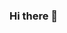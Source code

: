 ### Hi there 👋

<!--
**Ijee/Ijee** is a ✨ _special_ ✨ repository because its `README.md` (this file) appears on your GitHub profile.

![Ijee's github stats](https://github-readme-stats.vercel.app/api?username=Ijee&show_icons=true&theme=slateorange)

[![Top Langs](https://github-readme-stats.vercel.app/api/top-langs/?username=Ijee&layout=compact)](https://github.com/anuraghazra/github-readme-stats)
